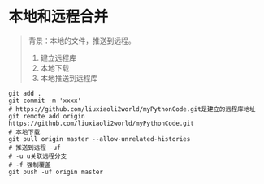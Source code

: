 # 本地和远程合并

> 背景：本地的文件，推送到远程。
>
> 1. 建立远程库
> 2. 本地下载
> 3. 本地推送到远程库

```shell
git add .
git commit -m 'xxxx'
# https://github.com/liuxiaoli2world/myPythonCode.git是建立的远程库地址
git remote add origin https://github.com/liuxiaoli2world/myPythonCode.git
# 本地下载
git pull origin master --allow-unrelated-histories
# 推送到远程 -uf
# -u u关联远程分支
# -f 强制覆盖
git push -uf origin master
```

